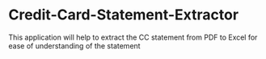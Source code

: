 # Credit-Card-Statement-Extractor
This application will help to extract the CC statement from PDF to Excel for ease of understanding of the statement
